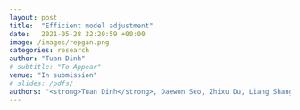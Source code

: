 ```yaml
---
layout: post
title:  "Efficient model adjustment"
date:   2021-05-28 22:20:59 +00:00
image: /images/repgan.png
categories: research
author: "Tuan Dinh"
# subtitle: "To Appear"
venue: "In submission"
# slides: /pdfs/
authors: "<strong>Tuan Dinh</strong>, Daewon Seo, Zhixu Du, Liang Shang, Kangwook Lee"
---
```

<!-- [Presented Slides](){:target="_blank"} -->
